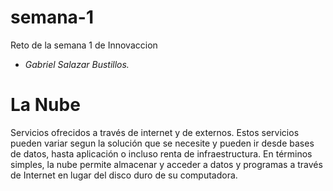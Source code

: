 # semana-1
Reto de la semana 1 de Innovaccion


- *Gabriel Salazar Bustillos.*

# La Nube

Servicios ofrecidos a través de internet y de externos. Estos servicios pueden variar segun la solución que se necesite y pueden ir desde bases de datos, hasta aplicación o incluso
renta de infraestructura. En términos simples, la nube permite almacenar y acceder a datos y programas a través de Internet en lugar del disco duro de su computadora.
